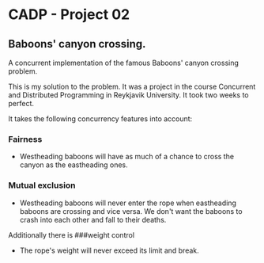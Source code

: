 # CADP - Project 02
## Baboons' canyon crossing.

A concurrent implementation of the famous Baboons' canyon crossing problem.

This is my solution to the problem. It was a project in the course Concurrent and Distributed Programming in Reykjavik University.
It took two weeks to perfect. 

It takes the following concurrency features into account:

### Fairness
- Westheading baboons will have as much of a chance to cross the canyon as the eastheading ones.

### Mutual exclusion
- Westheading baboons will never enter the rope when eastheading baboons are crossing and vice versa. We don't want the baboons
to crash into each other and fall to their deaths.

Additionally there is ###weight control
- The rope's weight will never exceed its limit and break.
